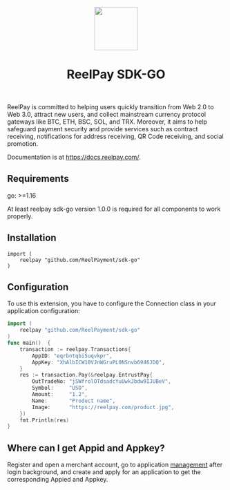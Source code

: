 <p align="center">
    <a href="https://reelpay.com/" target="_blank" rel="external">
        <img src="https://github.com/ReelPayment/sdk-php/blob/main/logo.png" height="100px">
    </a>
    <h1 align="center">ReelPay SDK-GO</h1>
    <br>
</p>

ReelPay is committed to helping users quickly transition from Web 2.0 to Web 3.0, attract new users, and collect mainstream currency protocol gateways like BTC, ETH, BSC, SOL, and TRX. Moreover, it aims to help safeguard payment security and provide services such as contract receiving, notifications for address receiving, QR Code receiving, and social promotion.

Documentation is at <a href="https://docs.reelpay.com/" target="_blank" rel="external">https://docs.reelpay.com/</a>.


Requirements
------------
go: >=1.16

At least reelpay sdk-go version 1.0.0 is required for all components to work properly.

Installation
------------

```
import (
    reelpay "github.com/ReelPayment/sdk-go"
)
```

Configuration
-------------

To use this extension, you have to configure the Connection class in your application configuration:

```go
import (
    reelpay "github.com/ReelPayment/sdk-go"
)
func main()  {
    transaction := reelpay.Transactions{
        AppID: "eqrbntqbi5uqvkpr",
        AppKey: "XhAlbICW10VJnWGruPL0NSnvb6946JDQ",
    }
    res := transaction.Pay(&reelpay.EntrustPay{
        OutTradeNo: "jSWfrolOTdsadcYuUwkJbdw9IJUBeV",
        Symbol:     "USD",
        Amount:     "1.2",
        Name:       "Product name",
        Image:      "https://reelpay.com/product.jpg",
    })
    fmt.Println(res)
}
```

## Where can I get Appid and Appkey?
Register and open a merchant account, go to application <a href="https://merchant.reelpay.com/" target="_blank" rel="external">management</a> after login background, and create and apply for an application to get the corresponding Appied and Appkey.
